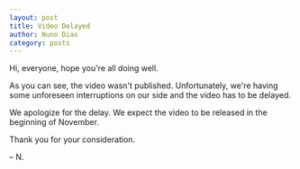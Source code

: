 ```yaml
---
layout: post
title: Video Delayed
author: Nuno Dias
category: posts
---
```

Hi, everyone, hope you're all doing well.

As you can see, the video wasn't published. Unfortunately, we're having some unforeseen interruptions on our side and the video has to be delayed.

We apologize for the delay. We expect the video to be released in the beginning of November.

Thank you for your consideration.

&ndash; N.
